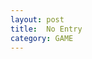 ```yaml
---
layout: post
title:  No Entry
category: GAME
---
```


<script src="/game/NoEntry/TemplateData/UnityProgress.js"></script>
<script src="/game/NoEntry/Build/UnityLoader.js"></script>
<script>
var gameInstance = UnityLoader.instantiate("gameContainer", "/game/NoEntry/Build/web.json", {onProgress: UnityProgress});
</script>
<div class="webgl-content">
<div id="gameContainer" style="width: 100%; height: 100%"></div>
<div class="footer">
<div class="webgl-logo"></div>
<div class="fullscreen" onclick="gameInstance.SetFullscreen(1)"></div>
<div class="title">NoEntry</div>
</div>

